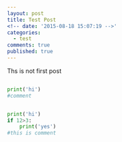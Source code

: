 ```yaml
---
layout: post
title: Test Post
<!-- date: '2015-08-18 15:07:19 -->'
categories:
  - test
comments: true
published: true
---
```

Ths is not first post

~~~python

print('hi')
#comment


~~~


~~~ python

print('hi')
if 12>3:
    print('yes')
#this is comment

   
~~~
